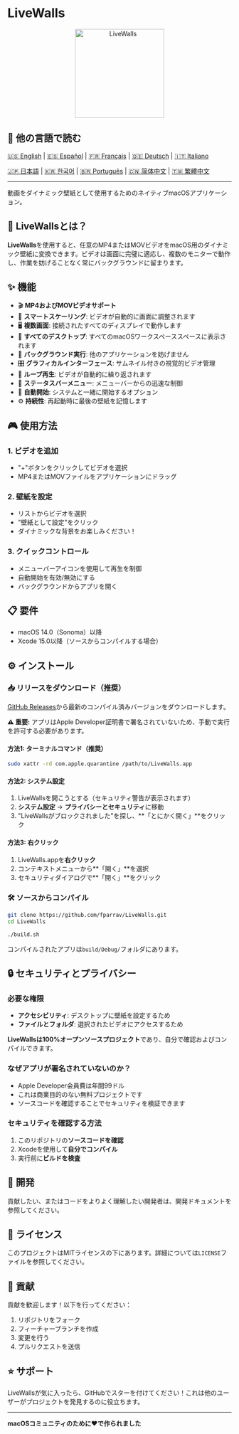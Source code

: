 # LiveWalls

<p align="center">
  <img src="icon_asset/icono-macOS-Default-1024x1024@2x.png" alt="LiveWalls" width="200" height="200">
</p>

## 📖 他の言語で読む

[🇺🇸 English](README.en.md) | [🇪🇸 Español](README.es.md) | [🇫🇷 Français](README.fr.md) | [🇩🇪 Deutsch](README.de.md) | [🇮🇹 Italiano](README.it.md)

[🇯🇵 日本語](README.ja.md) | [🇰🇷 한국어](README.ko.md) | [🇧🇷 Português](README.pt-BR.md) | [🇨🇳 简体中文](README.zh-CN.md) | [🇹🇼 繁體中文](README.zh-TW.md)

---

動画をダイナミック壁紙として使用するためのネイティブmacOSアプリケーション。

## 🎥 LiveWallsとは？

**LiveWalls**を使用すると、任意のMP4またはMOVビデオをmacOS用のダイナミック壁紙に変換できます。ビデオは画面に完璧に適応し、複数のモニターで動作し、作業を妨げることなく常にバックグラウンドに留まります。

## ✨ 機能

- 🎬 **MP4およびMOVビデオサポート**
- 📱 **スマートスケーリング**: ビデオが自動的に画面に調整されます
- 🖥️ **複数画面**: 接続されたすべてのディスプレイで動作します
- 🏢 **すべてのデスクトップ**: すべてのmacOSワークスペーススペースに表示されます
- 👻 **バックグラウンド実行**: 他のアプリケーションを妨げません
- 🎛️ **グラフィカルインターフェース**: サムネイル付きの視覚的ビデオ管理
- 🔄 **ループ再生**: ビデオが自動的に繰り返されます
- 📍 **ステータスバーメニュー**: メニューバーからの迅速な制御
- 🚀 **自動開始**: システムと一緒に開始するオプション
- ⚙️ **持続性**: 再起動時に最後の壁紙を記憶します

## 🎮 使用方法

### 1. ビデオを追加

- "+"ボタンをクリックしてビデオを選択
- MP4またはMOVファイルをアプリケーションにドラッグ

### 2. 壁紙を設定

- リストからビデオを選択
- "壁紙として設定"をクリック
- ダイナミックな背景をお楽しみください！

### 3. クイックコントロール

- メニューバーアイコンを使用して再生を制御
- 自動開始を有効/無効にする
- バックグラウンドからアプリを開く

## 📋 要件

- macOS 14.0（Sonoma）以降
- Xcode 15.0以降（ソースからコンパイルする場合）

## ⚙️ インストール

### 📥 リリースをダウンロード（推奨）

[GitHub Releases](https://github.com/fparrav/LiveWalls/releases/latest)から最新のコンパイル済みバージョンをダウンロードします。

**⚠️ 重要:** アプリはApple Developer証明書で署名されていないため、手動で実行を許可する必要があります。

#### 方法1: ターミナルコマンド（推奨）

```bash
sudo xattr -rd com.apple.quarantine /path/to/LiveWalls.app
```

#### 方法2: システム設定

1. LiveWallsを開こうとする（セキュリティ警告が表示されます）
2. **システム設定** → **プライバシーとセキュリティ**に移動
3. "LiveWallsがブロックされました"を探し、**「とにかく開く」**をクリック

#### 方法3: 右クリック

1. LiveWalls.appを**右クリック**
2. コンテキストメニューから**「開く」**を選択
3. セキュリティダイアログで**「開く」**をクリック

### 🛠️ ソースからコンパイル

   ```bash
   git clone https://github.com/fparrav/LiveWalls.git
   cd LiveWalls
   ```

   ```bash
   ./build.sh
   ```

   コンパイルされたアプリは`build/Debug/`フォルダにあります。

## 🔒 セキュリティとプライバシー

### 必要な権限

- **アクセシビリティ**: デスクトップに壁紙を設定するため
- **ファイルとフォルダ**: 選択されたビデオにアクセスするため

**LiveWallsは100%オープンソースプロジェクト**であり、自分で確認およびコンパイルできます。

### なぜアプリが署名されていないのか？

- Apple Developer会員費は年間99ドル
- これは商業目的のない無料プロジェクトです
- ソースコードを確認することでセキュリティを検証できます

### セキュリティを確認する方法

1. このリポジトリの**ソースコードを確認**
2. Xcodeを使用して**自分でコンパイル**
3. 実行前に**ビルドを検査**

## 🚀 開発

貢献したい、またはコードをよりよく理解したい開発者は、開発ドキュメントを参照してください。

## 📄 ライセンス

このプロジェクトはMITライセンスの下にあります。詳細については`LICENSE`ファイルを参照してください。

## 🤝 貢献

貢献を歓迎します！以下を行ってください：

1. リポジトリをフォーク
2. フィーチャーブランチを作成
3. 変更を行う
4. プルリクエストを送信

## ⭐ サポート

LiveWallsが気に入ったら、GitHubでスターを付けてください！これは他のユーザーがプロジェクトを発見するのに役立ちます。

---

**macOSコミュニティのために❤️で作られました**
